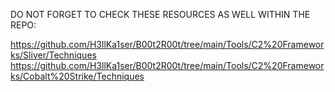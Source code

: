 DO NOT FORGET TO CHECK THESE RESOURCES AS WELL WITHIN THE REPO:

https://github.com/H3llKa1ser/B00t2R00t/tree/main/Tools/C2%20Frameworks/Sliver/Techniques
https://github.com/H3llKa1ser/B00t2R00t/tree/main/Tools/C2%20Frameworks/Cobalt%20Strike/Techniques
